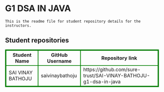 # G1 DSA IN JAVA
    This is the readme file for student repository details for the instructors.
## Student repositories 
<table style="border : 2px solid green; width:100%;">
<tr >
<th style="border : 2px solid green;">Student Name</th>
<th style="border : 2px solid green;">GitHub Username</th>
<th style="border : 2px solid green;">Repository link</th>
</tr>
<tr style="border : 2px solid green;">
<td style="border : 2px solid green;">SAI VINAY BATHOJU</td> 

<td style="border : 2px solid green;">saivinaybathoju</td> 

<td style="border : 2px solid green;">https://github.com/sure-trust/SAI-VINAY-BATHOJU-g1-dsa-in-java</td> 
</tr>
